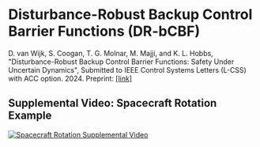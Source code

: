# Disturbance-Robust Backup Control Barrier Functions (DR-bCBF)

D. van Wijk, S. Coogan, T. G. Molnar, M. Majji, and K. L. Hobbs, "Disturbance-Robust Backup Control Barrier Functions: Safety Under Uncertain Dynamics", Submitted to IEEE Control Systems Letters (L-CSS) with ACC option. 2024. Preprint: [[link]]([https://pages.github.com/](https://arxiv.org/abs/2409.07700#:~:text=Disturbance%2DRobust%20Backup%20Control%20Barrier%20Functions%3A%20Safety%20Under%20Uncertain%20Dynamics,-David%20E.J.%20van&text=Obtaining%20a%20controlled%20invariant%20set,complex%20nonlinear%20systems%20and%20constraints.))

## Supplemental Video: Spacecraft Rotation Example
[![Spacecraft Rotation Supplemental Video](https://img.youtube.com/vi/kJRBKPcA4dk/0.jpg)](https://www.youtube.com/watch?v=kJRBKPcA4dk)
